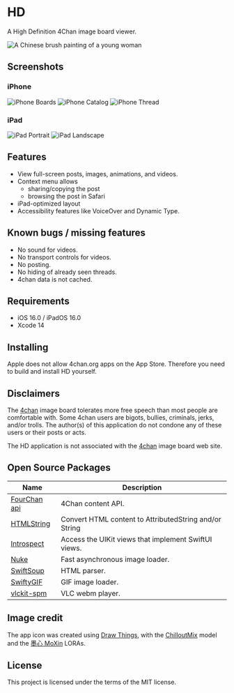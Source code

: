 # HD

A High Definition 4Chan image board viewer.

![A Chinese brush painting of a young woman](HD/Assets.xcassets/AppIcon.appiconset/66128C6B-E7E6-4AD6-AEFC-2D8438B9B18C_1_201_a.jpeg)

## Screenshots

### iPhone

![iPhone Boards](README_images/iphone-boards.png)
![iPhone Catalog](README_images/iphone-catalog.png)
![iPhone Thread](README_images/iphone-thread.png)

### iPad

![iPad Portrait](README_images/ipad-portrait.png)
![iPad Landscape](README_images/ipad-landscape.png)

## Features

+ View full-screen posts, images, animations, and videos.
+ Context menu allows
  + sharing/copying the post
  + browsing the post in Safari
+ iPad-optimized layout
+ Accessibility features like VoiceOver and Dynamic Type. 

## Known bugs / missing features

- No sound for videos.
- No transport controls for videos.
- No posting.
- No hiding of already seen threads.
- 4chan data is not cached.

## Requirements

+ iOS 16.0 / iPadOS 16.0
+ Xcode 14

## Installing

Apple does not allow 4chan.org apps on the App Store. Therefore you need to build and install HD yourself.

## Disclaimers

The [4chan](https://4chan.org/) image board tolerates more free speech than most people are
comfortable with. Some 4chan users are bigots, bullies, criminals, jerks, and/or trolls.
The author(s) of this application do not condone any of these users or their posts or acts.

The HD application is not associated with the [4chan](https://4chan.org/) image board web site.

## Open Source Packages

Name | Description
---- | -----------------------------
[FourChan api](https://github.com/jackpal/FourChanAPI) | 4Chan content API.
[HTMLString](https://github.com/jackpal/HTMLString) | Convert HTML content to AttributedString and/or String
[Introspect](https://github.com/siteline/SwiftUI-Introspect) | Access the UIKit views that implement SwiftUI views.
[Nuke](https://github.com/kean/Nuke) | Fast asynchronous image loader.
[SwiftSoup](https://github.com/scinfu/SwiftSoup) | HTML parser.
[SwiftyGIF](https://github.com/kirualex/SwiftyGif) | GIF image loader.
[vlckit-spm](https://github.com/tylerjonesio/vlckit-spm) | VLC webm player.

## Image credit

The app icon was created using [Draw Things](https://apps.apple.com/us/app/draw-things-ai-generation/id6444050820),
with the [ChilloutMix](https://civitai.com/models/6424/chilloutmix) model and
the [墨心 MoXin](https://civitai.com/models/12597/moxin) LORAs.

## License

This project is licensed under the terms of the MIT license.
